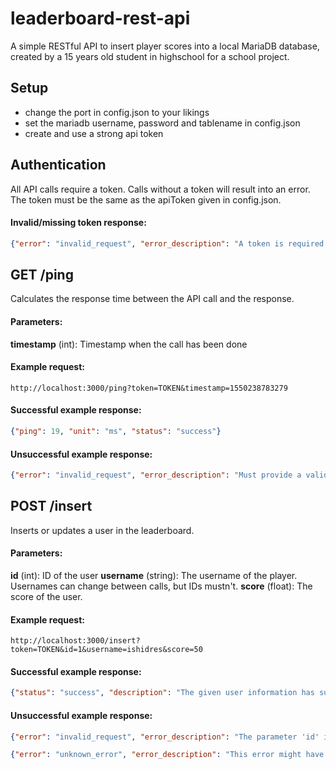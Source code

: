# leaderboard-rest-api
A simple RESTful API to insert player scores into a local MariaDB database, created by a 15 years old student in highschool for a school project.

## Setup
- change the port in config.json to your likings
- set the mariadb username, password and tablename in config.json
- create and use a strong api token

## Authentication
All API calls require a token. Calls without a token will result into an error. The token must be the same as the apiToken given in config.json.
#### Invalid/missing token response:
```json
{"error": "invalid_request", "error_description": "A token is required to access this ressource.", "status": "error"}
```

## GET /ping
Calculates the response time between the API call and the response.
#### Parameters:
**timestamp** (int): Timestamp when the call has been done
#### Example request:
```
http://localhost:3000/ping?token=TOKEN&timestamp=1550238783279
```
#### Successful example response:
```json
{"ping": 19, "unit": "ms", "status": "success"}
```
#### Unsuccessful example response:
```json
{"error": "invalid_request", "error_description": "Must provide a valid timestamp.", "status":"error"}
```

## POST /insert
Inserts or updates a user in the leaderboard.
#### Parameters:
**id** (int): ID of the user
**username** (string): The username of the player. Usernames can change between calls, but IDs mustn't.
**score** (float): The score of the user.
#### Example request:
```
http://localhost:3000/insert?token=TOKEN&id=1&username=ishidres&score=50
```
#### Successful example response:
```json
{"status": "success", "description": "The given user information has successfully been updated in the database."}
```
#### Unsuccessful example response:
```json
{"error": "invalid_request", "error_description": "The parameter 'id' is missing or invalid.", "status": "error"}
```
```json
{"error": "unknown_error", "error_description": "This error might have been caused on server side. Please try again later.", "status": "error"}
```